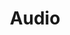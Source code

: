 ---
title: Audio
description: Audios deserve to listen
image:

# Badge style
style:
    background: "#75507b"
    color: "#fff"
---